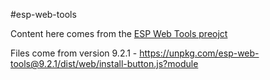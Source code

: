 #esp-web-tools

Content here comes from the [ESP Web Tools preojct](https://esphome.github.io/esp-web-tools/)

Files come from version 9.2.1 - https://unpkg.com/esp-web-tools@9.2.1/dist/web/install-button.js?module